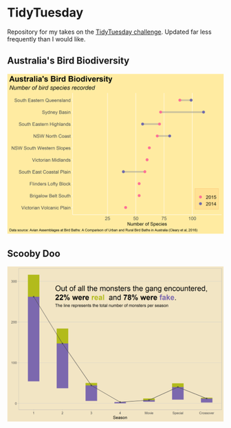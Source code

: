 # TidyTuesday
Repository for my takes on the [TidyTuesday challenge](https://github.com/rfordatascience/tidytuesday). Updated far less frequently than I would like.

## Australia's Bird Biodiversity

![Australia's Bird Biodiversity (31. 08. 2021)](figures/2021-08-31-bird-feeders.png)

## Scooby Doo

![Are Scooby's monsters real? (13. 07. 2021)](figures/2021-07-13-scooby.png)
